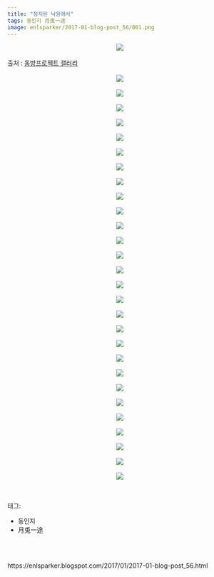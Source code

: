 ```yaml
---
title: "정지된 낙원에서"
tags: 동인지 月兎一途
image: enlsparker/2017-01-blog-post_56/001.png
---
```

<div class="article">
<div class="post-body entry-content" id="post-body-2160455604412679702" itemprop="description articleBody">
<div class="separator" style="clear: both; text-align: center;">
<img src="{{ site.nasurl }}/enlsparker/2017-01-blog-post_56/001.png"/></div>
<br/>
<a name="more"></a>출처 : <a href="http://gall.dcinside.com/board/view/?id=touhou&amp;no=4799924">동방프로젝트 갤러리</a><br/>
<br/>
<div class="separator" style="clear: both; text-align: center;">
<img src="{{ site.nasurl }}/enlsparker/2017-01-blog-post_56/002.png"/></div>
<br/>
<div class="separator" style="clear: both; text-align: center;">
<img src="{{ site.nasurl }}/enlsparker/2017-01-blog-post_56/003.png"/></div>
<br/>
<div class="separator" style="clear: both; text-align: center;">
<img src="{{ site.nasurl }}/enlsparker/2017-01-blog-post_56/004.png"/></div>
<br/>
<div class="separator" style="clear: both; text-align: center;">
<img src="{{ site.nasurl }}/enlsparker/2017-01-blog-post_56/005.png"/></div>
<br/>
<div class="separator" style="clear: both; text-align: center;">
<img src="{{ site.nasurl }}/enlsparker/2017-01-blog-post_56/006.png"/></div>
<br/>
<div class="separator" style="clear: both; text-align: center;">
<img src="{{ site.nasurl }}/enlsparker/2017-01-blog-post_56/007.png"/></div>
<br/>
<div class="separator" style="clear: both; text-align: center;">
<img src="{{ site.nasurl }}/enlsparker/2017-01-blog-post_56/008.png"/></div>
<br/>
<div class="separator" style="clear: both; text-align: center;">
<img src="{{ site.nasurl }}/enlsparker/2017-01-blog-post_56/009.png"/></div>
<br/>
<div class="separator" style="clear: both; text-align: center;">
<img src="{{ site.nasurl }}/enlsparker/2017-01-blog-post_56/010.png"/></div>
<br/>
<div class="separator" style="clear: both; text-align: center;">
<img src="{{ site.nasurl }}/enlsparker/2017-01-blog-post_56/011.png"/></div>
<br/>
<div class="separator" style="clear: both; text-align: center;">
<img src="{{ site.nasurl }}/enlsparker/2017-01-blog-post_56/012.png"/></div>
<br/>
<div class="separator" style="clear: both; text-align: center;">
<img src="{{ site.nasurl }}/enlsparker/2017-01-blog-post_56/013.png"/></div>
<br/>
<div class="separator" style="clear: both; text-align: center;">
<img src="{{ site.nasurl }}/enlsparker/2017-01-blog-post_56/014.png"/></div>
<br/>
<div class="separator" style="clear: both; text-align: center;">
<img src="{{ site.nasurl }}/enlsparker/2017-01-blog-post_56/015.png"/></div>
<br/>
<div class="separator" style="clear: both; text-align: center;">
<img src="{{ site.nasurl }}/enlsparker/2017-01-blog-post_56/016.png"/></div>
<br/>
<div class="separator" style="clear: both; text-align: center;">
<img src="{{ site.nasurl }}/enlsparker/2017-01-blog-post_56/017.png"/></div>
<br/>
<div class="separator" style="clear: both; text-align: center;">
<img src="{{ site.nasurl }}/enlsparker/2017-01-blog-post_56/018.png"/></div>
<br/>
<div class="separator" style="clear: both; text-align: center;">
<img src="{{ site.nasurl }}/enlsparker/2017-01-blog-post_56/019.png"/></div>
<br/>
<div class="separator" style="clear: both; text-align: center;">
<img src="{{ site.nasurl }}/enlsparker/2017-01-blog-post_56/020.png"/></div>
<br/>
<div class="separator" style="clear: both; text-align: center;">
<img src="{{ site.nasurl }}/enlsparker/2017-01-blog-post_56/021.png"/></div>
<br/>
<div class="separator" style="clear: both; text-align: center;">
<img src="{{ site.nasurl }}/enlsparker/2017-01-blog-post_56/022.png"/></div>
<br/>
<div class="separator" style="clear: both; text-align: center;">
<img src="{{ site.nasurl }}/enlsparker/2017-01-blog-post_56/023.png"/></div>
<br/>
<div class="separator" style="clear: both; text-align: center;">
<img src="{{ site.nasurl }}/enlsparker/2017-01-blog-post_56/024.png"/></div>
<br/>
<div class="separator" style="clear: both; text-align: center;">
<img src="{{ site.nasurl }}/enlsparker/2017-01-blog-post_56/025.png"/></div>
<br/>
<div class="separator" style="clear: both; text-align: center;">
<img src="{{ site.nasurl }}/enlsparker/2017-01-blog-post_56/026.png"/></div>
<br/>
<div class="separator" style="clear: both; text-align: center;">
<img src="{{ site.nasurl }}/enlsparker/2017-01-blog-post_56/027.png"/></div>
<br/>
<div class="separator" style="clear: both; text-align: center;">
<img src="{{ site.nasurl }}/enlsparker/2017-01-blog-post_56/028.png"/></div>
<br/>
<div class="separator" style="clear: both; text-align: center;">
<img src="{{ site.nasurl }}/enlsparker/2017-01-blog-post_56/029.png"/></div>
<br/>
<div style="clear: both;"></div>
</div></div><br/>
<div class="tagTrail">
<p>태그: </p>
<ul>
<li>동인지</li>
<li>月兎一途</li>
</ul>
</div><br/>

<br/>
<p id="refer">https://enlsparker.blogspot.com/2017/01/2017-01-blog-post_56.html</p>
<br/>

